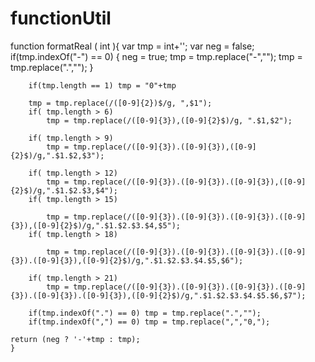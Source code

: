 # functionUtil


function formatReal ( int ){
        var tmp = int+'';
        var neg = false;
        if(tmp.indexOf("-") == 0)
        {
            neg = true;
            tmp = tmp.replace("-","");
            tmp = tmp.replace(".","");
        }
        
        if(tmp.length == 1) tmp = "0"+tmp
    
        tmp = tmp.replace(/([0-9]{2})$/g, ",$1");
        if( tmp.length > 6)
            tmp = tmp.replace(/([0-9]{3}),([0-9]{2}$)/g, ".$1,$2");
        
        if( tmp.length > 9)
            tmp = tmp.replace(/([0-9]{3}).([0-9]{3}),([0-9]{2}$)/g,".$1.$2,$3");
    
        if( tmp.length > 12)
            tmp = tmp.replace(/([0-9]{3}).([0-9]{3}).([0-9]{3}),([0-9]{2}$)/g,".$1.$2.$3,$4");
        if( tmp.length > 15)
            
            tmp = tmp.replace(/([0-9]{3}).([0-9]{3}).([0-9]{3}).([0-9]{3}),([0-9]{2}$)/g,".$1.$2.$3.$4,$5");
        if( tmp.length > 18)
            
            tmp = tmp.replace(/([0-9]{3}).([0-9]{3}).([0-9]{3}).([0-9]{3}).([0-9]{3}),([0-9]{2}$)/g,".$1.$2.$3.$4.$5,$6");
        
        if( tmp.length > 21)
            tmp = tmp.replace(/([0-9]{3}).([0-9]{3}).([0-9]{3}).([0-9]{3}).([0-9]{3}).([0-9]{3}),([0-9]{2}$)/g,".$1.$2.$3.$4.$5.$6,$7");
        
        if(tmp.indexOf(".") == 0) tmp = tmp.replace(".","");
        if(tmp.indexOf(",") == 0) tmp = tmp.replace(",","0,");
    
    return (neg ? '-'+tmp : tmp);
	}
